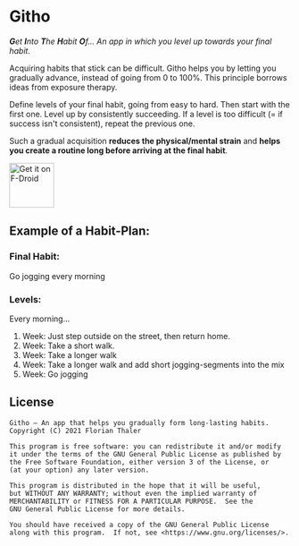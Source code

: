 # Githo

***G**et **I**nto **T**he **H**abit **O**f… An app in which you level up towards your final habit.*

Acquiring habits that stick can be difficult. Githo helps you by letting you gradually advance, instead of going from 0 to 100%. This principle borrows ideas from exposure therapy.

Define levels of your final habit, going from easy to hard. Then start with the first one. Level up by consistently succeeding. If a level is too difficult (= if success isn't consistent), repeat the previous one.

Such a gradual acquisition **reduces the physical/mental strain** and **helps you create a routine long before arriving at the final habit**.

[<img src="https://fdroid.gitlab.io/artwork/badge/get-it-on.png"
     alt="Get it on F-Droid"
     height="80">](https://f-droid.org/packages/com.florianthaler.githo/)

## Example of a Habit-Plan:
### Final Habit:
Go jogging every morning
### Levels:
Every morning...
1. Week: Just step outside on the street, then return home.
2. Week: Take a short walk.
3. Week: Take a longer walk 
4. Week: Take a longer walk and add short jogging-segments into the mix
5. Week: Go jogging

## License
```
Githo – An app that helps you gradually form long-lasting habits.
Copyright (C) 2021 Florian Thaler

This program is free software: you can redistribute it and/or modify
it under the terms of the GNU General Public License as published by
the Free Software Foundation, either version 3 of the License, or
(at your option) any later version.

This program is distributed in the hope that it will be useful,
but WITHOUT ANY WARRANTY; without even the implied warranty of
MERCHANTABILITY or FITNESS FOR A PARTICULAR PURPOSE.  See the
GNU General Public License for more details.

You should have received a copy of the GNU General Public License
along with this program.  If not, see <https://www.gnu.org/licenses/>.
```
